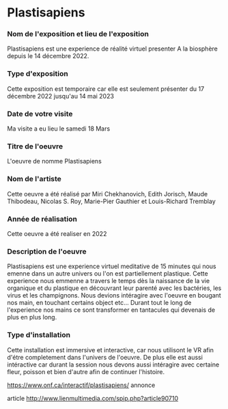 
<h1>Plastisapiens</h1>

<h3>Nom de l'exposition et lieu de l'exposition</h3>

Plastisapiens est une experience de réalité virtuel presenter A la biosphère depuis le 14 décembre 2022. 

<h3>Type d'exposition</h3>
Cette exposition est temporaire car elle est seulement présenter du 17 décembre 2022 jusqu'au 14 mai 2023

<h3>Date de votre visite</h3>
Ma visite a eu lieu le samedi 18 Mars

<h3>Titre de l'oeuvre</h3>
L'oeuvre de nomme Plastisapiens

<h3>Nom de l'artiste</h3>
Cette oeuvre a été réalisé par Miri Chekhanovich, Edith Jorisch, Maude Thibodeau, Nicolas S. Roy, Marie-Pier Gauthier et Louis-Richard Tremblay

<h3>Année de réalisation</h3>
Cette oeuvre a été realiser en 2022

<h3>Description de l'oeuvre</h3>

Plastisapiens est une experience virtuel meditative de 15 minutes qui nous emenne dans un autre univers ou l'on est partiellement plastique. Cette experience nous emmenne a travers le temps dès la naissance de la vie organique et du plastique en découvrant leur parenté avec les bactéries, les virus et les champignons. Nous devions intéragire avec l'oeuvre en bougant nos main, en touchant certains object etc... Durant tout le long de l'experience nos mains ce sont transformer en tantacules qui devenais de plus en plus long.

<h3>Type d'installation</h3>
Cette installation est immersive et interactive, car nous utilisont le VR afin d'étre completement dans l'univers de l'oeuvre. De plus elle est aussi intéractive car durant la session nous devons aussi intéragire avec certaine fleur, poisson et bien d'autre afin de continuer l'histoire. 

https://www.onf.ca/interactif/plastisapiens/
annonce



article
http://www.lienmultimedia.com/spip.php?article90710
